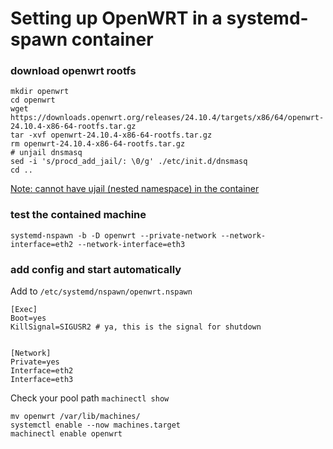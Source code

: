 # Setting up OpenWRT in a systemd-spawn container

### download openwrt rootfs
```
mkdir openwrt
cd openwrt
wget https://downloads.openwrt.org/releases/24.10.4/targets/x86/64/openwrt-24.10.4-x86-64-rootfs.tar.gz
tar -xvf openwrt-24.10.4-x86-64-rootfs.tar.gz 
rm openwrt-24.10.4-x86-64-rootfs.tar.gz
# unjail dnsmasq
sed -i 's/procd_add_jail/: \0/g' ./etc/init.d/dnsmasq
cd ..
```
[Note: cannot have ujail (nested namespace) in the container](https://github.com/lxc/lxc-ci/blob/main/images/openwrt.yaml#L284C5-L284C57)

### test the contained machine
`systemd-nspawn -b -D openwrt --private-network --network-interface=eth2 --network-interface=eth3`


### add config and start automatically
Add to `/etc/systemd/nspawn/openwrt.nspawn`
```
[Exec]
Boot=yes
KillSignal=SIGUSR2 # ya, this is the signal for shutdown


[Network]
Private=yes
Interface=eth2
Interface=eth3
```
Check your pool path `machinectl show`
```
mv openwrt /var/lib/machines/
systemctl enable --now machines.target 
machinectl enable openwrt
```
